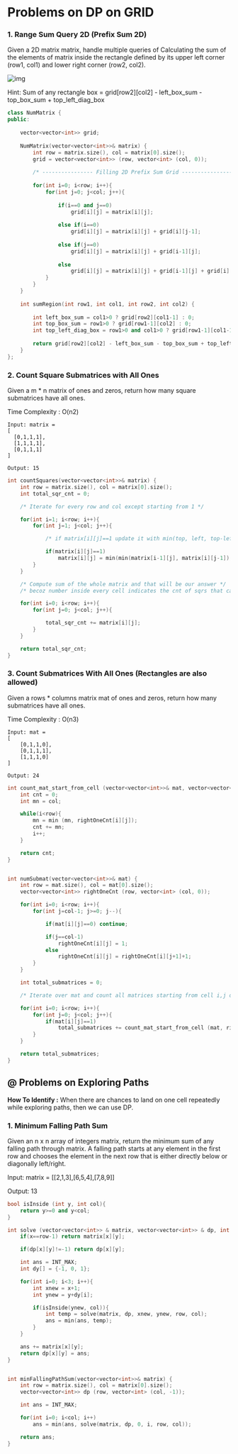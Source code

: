 # Problems on DP on GRID

### 1. Range Sum Query 2D (Prefix Sum 2D)
Given a 2D matrix matrix, handle multiple queries of Calculating the sum of the elements of matrix inside the rectangle defined by its upper left corner (row1, col1) and lower right corner (row2, col2).

![img](https://assets.leetcode.com/uploads/2021/03/14/sum-grid.jpg)

Hint: Sum of any rectangle box = grid[row2][col2] - left_box_sum - top_box_sum + top_left_diag_box

```cpp
class NumMatrix {
public:
    
    vector<vector<int>> grid;
    
    NumMatrix(vector<vector<int>>& matrix) {
        int row = matrix.size(), col = matrix[0].size();
        grid = vector<vector<int>> (row, vector<int> (col, 0));
        
        /* ---------------- Filling 2D Prefix Sum Grid ----------------- */
        
        for(int i=0; i<row; i++){
            for(int j=0; j<col; j++){
                
                if(i==0 and j==0)
                    grid[i][j] = matrix[i][j];
                
                else if(i==0)
                    grid[i][j] = matrix[i][j] + grid[i][j-1];
                
                else if(j==0)
                    grid[i][j] = matrix[i][j] + grid[i-1][j];
                
                else
                    grid[i][j] = matrix[i][j] + grid[i-1][j] + grid[i][j-1] - grid[i-1][j-1];
            }
        }
    }
    
    int sumRegion(int row1, int col1, int row2, int col2) {
        
        int left_box_sum = col1>0 ? grid[row2][col1-1] : 0;
        int top_box_sum = row1>0 ? grid[row1-1][col2] : 0;
        int top_left_diag_box = row1>0 and col1>0 ? grid[row1-1][col1-1] : 0;
        
        return grid[row2][col2] - left_box_sum - top_box_sum + top_left_diag_box;
    }
};
```

### 2. Count Square Submatrices with All Ones
Given a m * n matrix of ones and zeros, return how many square submatrices have all ones.

Time Complexity : O(n2)

```
Input: matrix =
[
  [0,1,1,1],
  [1,1,1,1],
  [0,1,1,1]
]

Output: 15
```

```cpp
int countSquares(vector<vector<int>>& matrix) {
    int row = matrix.size(), col = matrix[0].size();
    int total_sqr_cnt = 0;

    /* Iterate for every row and col except starting from 1 */

    for(int i=1; i<row; i++){
        for(int j=1; j<col; j++){

            /* if matrix[i][j]==1 update it with min(top, left, top-left) + 1 */

            if(matrix[i][j]==1)
                matrix[i][j] = min(min(matrix[i-1][j], matrix[i][j-1]), matrix[i-1][j-1]) + 1;
        }
    }

    /* Compute sum of the whole matrix and that will be our answer */
    /* becoz number inside every cell indicates the cnt of sqrs that can be drawn by keeping that cell at bottom right */

    for(int i=0; i<row; i++){
        for(int j=0; j<col; j++){

            total_sqr_cnt += matrix[i][j];
        }
    }

    return total_sqr_cnt;
}
```

### 3. Count Submatrices With All Ones (Rectangles are also allowed)
Given a rows * columns matrix mat of ones and zeros, return how many submatrices have all ones.

Time Complexity : O(n3)

```
Input: mat = 
[
    [0,1,1,0],
    [0,1,1,1],
    [1,1,1,0]
]

Output: 24
```

```cpp
int count_mat_start_from_cell (vector<vector<int>>& mat, vector<vector<int>>& rightOneCnt, int i, int j, int & row, int & col){
    int cnt = 0;
    int mn = col;

    while(i<row){
        mn = min (mn, rightOneCnt[i][j]);
        cnt += mn; 
        i++;
    }

    return cnt;
}


int numSubmat(vector<vector<int>>& mat) {
    int row = mat.size(), col = mat[0].size();
    vector<vector<int>> rightOneCnt (row, vector<int> (col, 0));

    for(int i=0; i<row; i++){
        for(int j=col-1; j>=0; j--){

            if(mat[i][j]==0) continue;

            if(j==col-1)
                rightOneCnt[i][j] = 1;
            else
                rightOneCnt[i][j] = rightOneCnt[i][j+1]+1;
        }
    }

    int total_submatrices = 0;

    /* Iterate over mat and count all matrices starting from cell i,j one by one using above function */

    for(int i=0; i<row; i++){
        for(int j=0; j<col; j++){
            if(mat[i][j]==1)
                total_submatrices += count_mat_start_from_cell (mat, rightOneCnt, i, j, row, col);
        }
    }

    return total_submatrices;
}
```


## @ Problems on Exploring Paths 

**How To Identify :** When there are chances to land on one cell repeatedly while exploring paths, then we can use DP. 

### 1. Minimum Falling Path Sum
Given an n x n array of integers matrix, return the minimum sum of any falling path through matrix. A falling path starts at any element in the first row and chooses the element in the next row that is either directly below or diagonally left/right. 

Input: matrix = [[2,1,3],[6,5,4],[7,8,9]]

Output: 13

```cpp
bool isInside (int y, int col){
    return y>=0 and y<col;
}

int solve (vector<vector<int>> & matrix, vector<vector<int>> & dp, int x, int y, int row, int col){
    if(x==row-1) return matrix[x][y];

    if(dp[x][y]!=-1) return dp[x][y];

    int ans = INT_MAX;
    int dy[] = {-1, 0, 1};

    for(int i=0; i<3; i++){
        int xnew = x+1;
        int ynew = y+dy[i];

        if(isInside(ynew, col)){
            int temp = solve(matrix, dp, xnew, ynew, row, col);
            ans = min(ans, temp);
        }
    }

    ans += matrix[x][y];
    return dp[x][y] = ans;
}


int minFallingPathSum(vector<vector<int>>& matrix) {
    int row = matrix.size(), col = matrix[0].size();
    vector<vector<int>> dp (row, vector<int> (col, -1));

    int ans = INT_MAX;

    for(int i=0; i<col; i++)
        ans = min(ans, solve(matrix, dp, 0, i, row, col));

    return ans;
}
```

